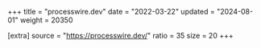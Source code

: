 +++
title = "processwire.dev"
date = "2022-03-22"
updated = "2024-08-01"
weight = 20350

[extra]
source = "https://processwire.dev/"
ratio = 35
size = 20
+++
